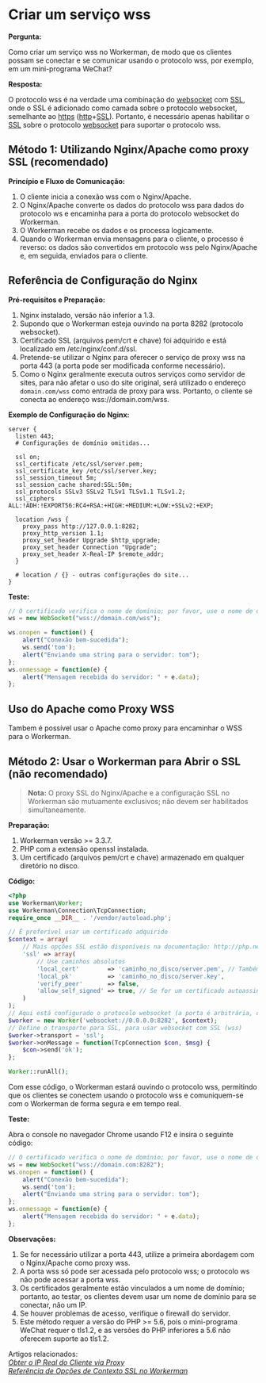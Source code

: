 # Criar um serviço wss

**Pergunta:**

Como criar um serviço wss no Workerman, de modo que os clientes possam se conectar e se comunicar usando o protocolo wss, por exemplo, em um mini-programa WeChat?

**Resposta:**

O protocolo wss é na verdade uma combinação do [websocket](https://baike.baidu.com/item/WebSocket) com [SSL](https://baike.baidu.com/item/ssl), onde o SSL é adicionado como camada sobre o protocolo websocket, semelhante ao [https](https://baike.baidu.com/item/https) ([http](https://baike.baidu.com/item/http)+[SSL](https://baike.baidu.com/item/ssl)).
Portanto, é necessário apenas habilitar o [SSL](https://baike.baidu.com/item/ssl) sobre o protocolo [websocket](https://baike.baidu.com/item/WebSocket) para suportar o protocolo wss.

## Método 1: Utilizando Nginx/Apache como proxy SSL (recomendado)

**Princípio e Fluxo de Comunicação:**

1. O cliente inicia a conexão wss com o Nginx/Apache.
2. O Nginx/Apache converte os dados do protocolo wss para dados do protocolo ws e encaminha para a porta do protocolo websocket do Workerman.
3. O Workerman recebe os dados e os processa logicamente.
4. Quando o Workerman envia mensagens para o cliente, o processo é reverso: os dados são convertidos em protocolo wss pelo Nginx/Apache e, em seguida, enviados para o cliente.

## Referência de Configuração do Nginx

**Pré-requisitos e Preparação:**

1. Nginx instalado, versão não inferior a 1.3.
2. Supondo que o Workerman esteja ouvindo na porta 8282 (protocolo websocket).
3. Certificado SSL (arquivos pem/crt e chave) foi adquirido e está localizado em /etc/nginx/conf.d/ssl.
4. Pretende-se utilizar o Nginx para oferecer o serviço de proxy wss na porta 443 (a porta pode ser modificada conforme necessário).
5. Como o Nginx geralmente executa outros serviços como servidor de sites, para não afetar o uso do site original, será utilizado o endereço `domain.com/wss` como entrada de proxy para wss. Portanto, o cliente se conecta ao endereço wss://domain.com/wss.

**Exemplo de Configuração do Nginx:**

```nginx
server {
  listen 443;
  # Configurações de domínio omitidas...

  ssl on;
  ssl_certificate /etc/ssl/server.pem;
  ssl_certificate_key /etc/ssl/server.key;
  ssl_session_timeout 5m;
  ssl_session_cache shared:SSL:50m;
  ssl_protocols SSLv3 SSLv2 TLSv1 TLSv1.1 TLSv1.2;
  ssl_ciphers ALL:!ADH:!EXPORT56:RC4+RSA:+HIGH:+MEDIUM:+LOW:+SSLv2:+EXP;

  location /wss {
    proxy_pass http://127.0.0.1:8282;
    proxy_http_version 1.1;
    proxy_set_header Upgrade $http_upgrade;
    proxy_set_header Connection "Upgrade";
    proxy_set_header X-Real-IP $remote_addr;
  }
  
  # location / {} - outras configurações do site...
}
```

**Teste:**

```javascript
// O certificado verifica o nome de domínio; por favor, use o nome de domínio para se conectar. Observe que a porta não é especificada.
ws = new WebSocket("wss://domain.com/wss");

ws.onopen = function() {
    alert("Conexão bem-sucedida");
    ws.send('tom');
    alert("Enviando uma string para o servidor: tom");
};
ws.onmessage = function(e) {
    alert("Mensagem recebida do servidor: " + e.data);
};
```

## Uso do Apache como Proxy WSS

Tambem é possível usar o Apache como proxy para encaminhar o WSS para o Workerman.

## Método 2: Usar o Workerman para Abrir o SSL (não recomendado)

> **Nota:**
> O proxy SSL do Nginx/Apache e a configuração SSL no Workerman são mutuamente exclusivos; não devem ser habilitados simultaneamente.

**Preparação:**

1. Workerman versão >= 3.3.7.
2. PHP com a extensão openssl instalada.
3. Um certificado (arquivos pem/crt e chave) armazenado em qualquer diretório no disco.

**Código:**

```php
<?php
use Workerman\Worker;
use Workerman\Connection\TcpConnection;
require_once __DIR__ . '/vendor/autoload.php';

// É preferível usar um certificado adquirido
$context = array(
    // Mais opções SSL estão disponíveis na documentação: http://php.net/manual/zh/context.ssl.php
    'ssl' => array(
        // Use caminhos absolutos
        'local_cert'        => 'caminho_no_disco/server.pem', // Também pode ser um arquivo crt
        'local_pk'          => 'caminho_no_disco/server.key',
        'verify_peer'       => false,
        'allow_self_signed' => true, // Se for um certificado autoassinado, esta opção deve ser habilitada
    )
);
// Aqui está configurado o protocolo websocket (a porta é arbitrária, desde que não esteja em uso por outro programa)
$worker = new Worker('websocket://0.0.0.0:8282', $context);
// Define o transporte para SSL, para usar websocket com SSL (wss)
$worker->transport = 'ssl';
$worker->onMessage = function(TcpConnection $con, $msg) {
    $con->send('ok');
};

Worker::runAll();
```

Com esse código, o Workerman estará ouvindo o protocolo wss, permitindo que os clientes se conectem usando o protocolo wss e comuniquem-se com o Workerman de forma segura e em tempo real.

**Teste:**

Abra o console no navegador Chrome usando F12 e insira o seguinte código:

```javascript
// O certificado verifica o nome de domínio; por favor, use o nome de domínio para se conectar, observando que a porta está especificada.
ws = new WebSocket("wss://domain.com:8282");
ws.onopen = function() {
    alert("Conexão bem-sucedida");
    ws.send('tom');
    alert("Enviando uma string para o servidor: tom");
};
ws.onmessage = function(e) {
    alert("Mensagem recebida do servidor: " + e.data);
};
```

**Observações:**

1. Se for necessário utilizar a porta 443, utilize a primeira abordagem com o Nginx/Apache como proxy wss.
2. A porta wss só pode ser acessada pelo protocolo wss; o protocolo ws não pode acessar a porta wss.
3. Os certificados geralmente estão vinculados a um nome de domínio; portanto, ao testar, os clientes devem usar um nome de domínio para se conectar, não um IP.
4. Se houver problemas de acesso, verifique o firewall do servidor.
5. Este método requer a versão do PHP >= 5.6, pois o mini-programa WeChat requer o tls1.2, e as versões do PHP inferiores a 5.6 não oferecem suporte ao tls1.2.

Artigos relacionados:  
[*Obter o IP Real do Cliente via Proxy*](get-real-ip-from-proxy.md)  
[*Referência de Opções de Contexto SSL no Workerman*](https://php.net/manual/zh/context.ssl.php)
